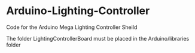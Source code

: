 # Arduino-Lighting-Controller
Code for the Arduino Mega Lighting Controller Sheild

The folder LightingControllerBoard must be placed in the Arduino/libraries folder
